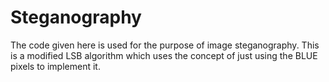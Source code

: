 <h1>Steganography</h1>
<p>The code given here is used for the purpose of image steganography.
This is a modified LSB algorithm which uses the concept of just using the BLUE pixels to implement it.</p>
